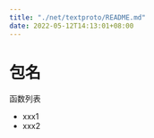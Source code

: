 ```yaml
---
title: "./net/textproto/README.md"
date: 2022-05-12T14:13:01+08:00
---
```

# 包名

函数列表

- xxx1
- xxx2